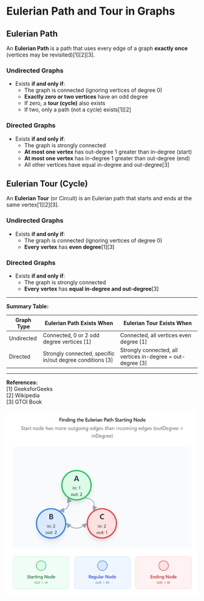 
# Eulerian Path and Tour in Graphs

## Eulerian Path

An **Eulerian Path** is a path that uses every edge of a graph **exactly once** (vertices may be revisited)[1][2][3].

### Undirected Graphs

- Exists **if and only if**:
   - The graph is connected (ignoring vertices of degree 0)
   - **Exactly zero or two vertices** have an odd degree
   - If zero, a **tour (cycle)** also exists
   - If two, only a path (not a cycle) exists[1][2]

### Directed Graphs

- Exists **if and only if**:
   - The graph is strongly connected
   - **At most one vertex** has out-degree 1 greater than in-degree (start)
   - **At most one vertex** has in-degree 1 greater than out-degree (end)
   - All other vertices have equal in-degree and out-degree[3]

## Eulerian Tour (Cycle)

An **Eulerian Tour** (or Circuit) is an Eulerian path that starts and ends at the same vertex[1][2][3].

### Undirected Graphs

- Exists **if and only if**:
   - The graph is connected (ignoring vertices of degree 0)
   - **Every vertex** has **even degree**[1][3]

### Directed Graphs

- Exists **if and only if**:
   - The graph is strongly connected
   - **Every vertex** has **equal in-degree and out-degree**[3]

---

**Summary Table:**

| Graph Type   | Eulerian Path Exists When                 | Eulerian Tour Exists When                 |
|--------------|------------------------------------------|-------------------------------------------|
| Undirected   | Connected, 0 or 2 odd degree vertices [1] | Connected, all vertices even degree [1]   |
| Directed     | Strongly connected, specific in/out degree conditions [3] | Strongly connected, all vertices in-degree = out-degree [3] |

---

**References:**  
[1] GeeksforGeeks  
[2] Wikipedia  
[3] GTOI Book

![img_1.png](img_1.png)